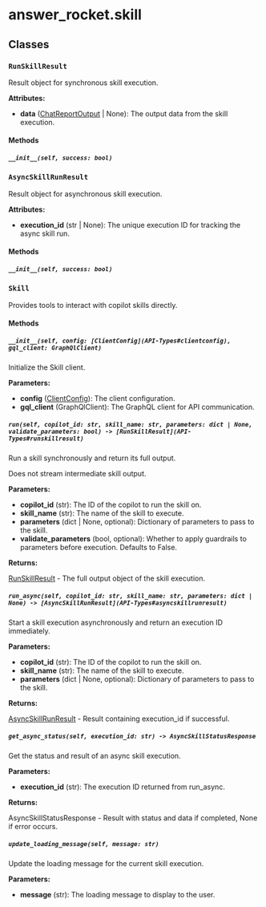 # answer_rocket.skill

## Classes

### `RunSkillResult`

Result object for synchronous skill execution.


**Attributes:**

- **data** ([ChatReportOutput](API-Types#chatreportoutput) | None): The output data from the skill execution.

#### Methods

##### `__init__(self, success: bool)`

### `AsyncSkillRunResult`

Result object for asynchronous skill execution.


**Attributes:**

- **execution_id** (str | None): The unique execution ID for tracking the async skill run.

#### Methods

##### `__init__(self, success: bool)`

### `Skill`

Provides tools to interact with copilot skills directly.

#### Methods

##### `__init__(self, config: [ClientConfig](API-Types#clientconfig), gql_client: GraphQlClient)`


Initialize the Skill client.


**Parameters:**

- **config** ([ClientConfig](API-Types#clientconfig)): The client configuration.
- **gql_client** (GraphQlClient): The GraphQL client for API communication.

##### `run(self, copilot_id: str, skill_name: str, parameters: dict | None, validate_parameters: bool) -> [RunSkillResult](API-Types#runskillresult)`


Run a skill synchronously and return its full output.

Does not stream intermediate skill output.


**Parameters:**

- **copilot_id** (str): The ID of the copilot to run the skill on.
- **skill_name** (str): The name of the skill to execute.
- **parameters** (dict | None, optional): Dictionary of parameters to pass to the skill.
- **validate_parameters** (bool, optional): Whether to apply guardrails to parameters before execution. Defaults to False.


**Returns:**

[RunSkillResult](API-Types#runskillresult) - The full output object of the skill execution.

##### `run_async(self, copilot_id: str, skill_name: str, parameters: dict | None) -> [AsyncSkillRunResult](API-Types#asyncskillrunresult)`


Start a skill execution asynchronously and return an execution ID immediately.


**Parameters:**

- **copilot_id** (str): The ID of the copilot to run the skill on.
- **skill_name** (str): The name of the skill to execute.
- **parameters** (dict | None, optional): Dictionary of parameters to pass to the skill.


**Returns:**

[AsyncSkillRunResult](API-Types#asyncskillrunresult) - Result containing execution_id if successful.

##### `get_async_status(self, execution_id: str) -> AsyncSkillStatusResponse`


Get the status and result of an async skill execution.


**Parameters:**

- **execution_id** (str): The execution ID returned from run_async.


**Returns:**

AsyncSkillStatusResponse - Result with status and data if completed, None if error occurs.

##### `update_loading_message(self, message: str)`


Update the loading message for the current skill execution.


**Parameters:**

- **message** (str): The loading message to display to the user.
